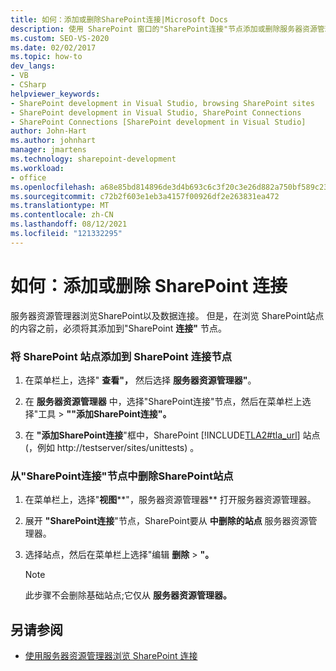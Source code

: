 ```yaml
---
title: 如何：添加或删除SharePoint连接|Microsoft Docs
description: 使用 SharePoint 窗口的"SharePoint连接"节点添加或删除服务器资源管理器连接Visual Studio。
ms.custom: SEO-VS-2020
ms.date: 02/02/2017
ms.topic: how-to
dev_langs:
- VB
- CSharp
helpviewer_keywords:
- SharePoint development in Visual Studio, browsing SharePoint sites
- SharePoint development in Visual Studio, SharePoint Connections
- SharePoint Connections [SharePoint development in Visual Studio]
author: John-Hart
ms.author: johnhart
manager: jmartens
ms.technology: sharepoint-development
ms.workload:
- office
ms.openlocfilehash: a68e85bd814896de3d4b693c6c3f20c3e26d882a750bf589c230923d9b3367d8
ms.sourcegitcommit: c72b2f603e1eb3a4157f00926df2e263831ea472
ms.translationtype: MT
ms.contentlocale: zh-CN
ms.lasthandoff: 08/12/2021
ms.locfileid: "121332295"
---
```

# <a name="how-to-add-or-remove-sharepoint-connections"></a>如何：添加或删除 SharePoint 连接
  服务器资源管理器浏览SharePoint以及数据连接。 但是，在浏览 SharePoint站点的内容之前，必须将其添加到"SharePoint **连接"** 节点。

### <a name="to-add-a-sharepoint-site-to-the-sharepoint-connections-node"></a>将 SharePoint 站点添加到 SharePoint 连接节点

1. 在菜单栏上，选择" **查看"，** 然后选择 **服务器资源管理器"**。

2. 在 **服务器资源管理器** 中，选择"SharePoint连接"节点，然后在菜单栏上选择"工具  >  **""添加SharePoint连接"。**

3. 在 **"添加SharePoint连接**"框中，SharePoint [!INCLUDE[TLA2#tla_url](../sharepoint/includes/tla2sharptla-url-md.md)] 站点 (，例如 http://testserver/sites/unittests) 。

### <a name="to-delete-a-sharepoint-site-from-the-sharepoint-connections-node"></a>从"SharePoint连接"节点中删除SharePoint站点

1. 在菜单栏上，选择"**视图****"，服务器资源管理器** 打开服务器资源管理器。 

2. 展开 **"SharePoint连接**"节点，SharePoint要从 **中删除的站点** 服务器资源管理器。

3. 选择站点，然后在菜单栏上选择"编辑 **删除**  >  **"。**

    > [!NOTE]
    > 此步骤不会删除基础站点;它仅从 **服务器资源管理器。**

## <a name="see-also"></a>另请参阅
- [使用服务器资源管理器浏览 SharePoint 连接](../sharepoint/browsing-sharepoint-connections-using-server-explorer.md)
